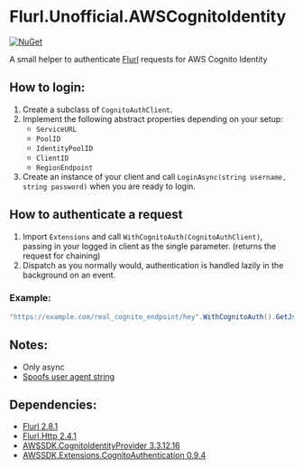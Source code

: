 # Flurl.Unofficial.AWSCognitoIdentity

[![NuGet](https://img.shields.io/nuget/v/Flurl.Unofficial.AWSCognitoIdentity.svg?maxAge=86400)](https://www.nuget.org/packages/Flurl.Unofficial.AWSCognitoIdentity/)

A small helper to authenticate [Flurl](https://github.com/tmenier/Flurl) requests for AWS Cognito Identity

## How to login:

1. Create a subclass of `CognitoAuthClient`.
2. Implement the following abstract properties depending on your setup:
   * `ServiceURL`
   * `PoolID`
   * `IdentityPoolID`
   * `ClientID`
   * `RegionEndpoint`
3. Create an instance of your client and call `LoginAsync(string username, string password)` when you are ready to login.

## How to authenticate a request

1. Import `Extensions` and call `WithCognitoAuth(CognitoAuthClient)`, passing in your logged in client as the single parameter. (returns the request for chaining)
2. Dispatch as you normally would, authentication is handled lazily in the background on an event.

### Example:
```csharp
"https://example.com/real_cognito_endpoint/hey".WithCognitoAuth().GetJsonAsync();
```

## Notes:
* Only async
* [Spoofs user agent string](https://github.com/ZingBallyhoo/Flurl.Unofficial.AWSCognitoIdentity/blob/master/Flurl.Unofficial.AWSCognitoIdentity/CognitoAuthClient.cs#L23)

## Dependencies:
* [Flurl 2.8.1](https://www.nuget.org/packages/Flurl/)
* [Flurl.Http 2.4.1](https://www.nuget.org/packages/Flurl.Http/)
* [AWSSDK.CognitoIdentityProvider 3.3.12.16](https://www.nuget.org/packages/AWSSDK.CognitoIdentityProvider/)
* [AWSSDK.Extensions.CognitoAuthentication 0.9.4](https://www.nuget.org/packages/AWSSDK.Extensions.CognitoAuthentication/)
